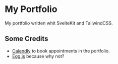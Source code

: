 # My Portfolio
My portfolio written whit SvelteKit and TailwindCSS.

## Some Credits
- [Calendly](https://calendly.com/) to book appointments in the portfolio.
- [Egg.js](https://mikeflynn.github.io/egg.js/) because why not?